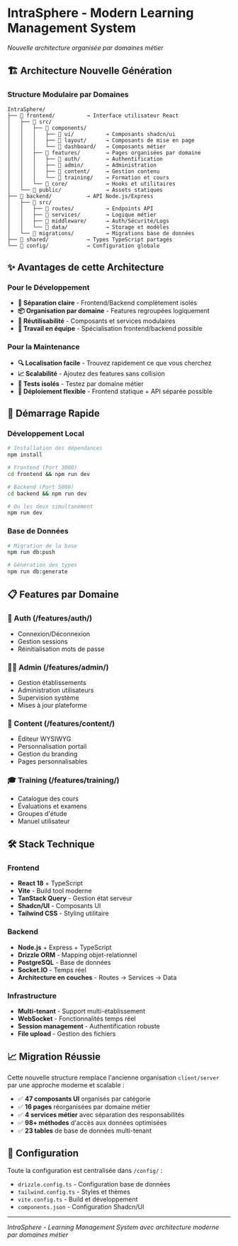 # IntraSphere - Modern Learning Management System
*Nouvelle architecture organisée par domaines métier*

## 🏗️ Architecture Nouvelle Génération

### Structure Modulaire par Domaines
```
IntraSphere/
├── 📁 frontend/          → Interface utilisateur React
│   ├── 📁 src/
│   │   ├── 📁 components/
│   │   │   ├── 📁 ui/          → Composants shadcn/ui
│   │   │   ├── 📁 layout/      → Composants de mise en page  
│   │   │   └── 📁 dashboard/   → Composants métier
│   │   ├── 📁 features/        → Pages organisées par domaine
│   │   │   ├── 📁 auth/        → Authentification
│   │   │   ├── 📁 admin/       → Administration
│   │   │   ├── 📁 content/     → Gestion contenu
│   │   │   └── 📁 training/    → Formation et cours
│   │   └── 📁 core/            → Hooks et utilitaires
│   └── 📁 public/              → Assets statiques
├── 📁 backend/           → API Node.js/Express  
│   ├── 📁 src/
│   │   ├── 📁 routes/          → Endpoints API
│   │   ├── 📁 services/        → Logique métier
│   │   ├── 📁 middleware/      → Auth/Sécurité/Logs
│   │   └── 📁 data/            → Storage et modèles
│   └── 📁 migrations/          → Migrations base de données
├── 📁 shared/            → Types TypeScript partagés
└── 📁 config/            → Configuration globale
```

## ✨ Avantages de cette Architecture

### Pour le Développement
- **🎯 Séparation claire** - Frontend/Backend complètement isolés
- **📦 Organisation par domaine** - Features regroupées logiquement  
- **🔄 Réutilisabilité** - Composants et services modulaires
- **👥 Travail en équipe** - Spécialisation frontend/backend possible

### Pour la Maintenance
- **🔍 Localisation facile** - Trouvez rapidement ce que vous cherchez
- **📈 Scalabilité** - Ajoutez des features sans collision
- **🧪 Tests isolés** - Testez par domaine métier
- **🚀 Déploiement flexible** - Frontend statique + API séparée possible

## 🚀 Démarrage Rapide

### Développement Local
```bash
# Installation des dépendances
npm install

# Frontend (Port 3000)
cd frontend && npm run dev

# Backend (Port 5000)  
cd backend && npm run dev

# Ou les deux simultanément
npm run dev
```

### Base de Données
```bash
# Migration de la base
npm run db:push

# Génération des types
npm run db:generate
```

## 📋 Features par Domaine

### 🔐 Auth (/features/auth/)
- Connexion/Déconnexion
- Gestion sessions
- Réinitialisation mots de passe

### 👨‍💼 Admin (/features/admin/)
- Gestion établissements
- Administration utilisateurs  
- Supervision système
- Mises à jour plateforme

### 📝 Content (/features/content/)
- Éditeur WYSIWYG
- Personnalisation portail
- Gestion du branding
- Pages personnalisables

### 🎓 Training (/features/training/)
- Catalogue des cours
- Évaluations et examens
- Groupes d'étude
- Manuel utilisateur

## 🛠️ Stack Technique

### Frontend
- **React 18** + TypeScript
- **Vite** - Build tool moderne
- **TanStack Query** - Gestion état serveur
- **Shadcn/UI** - Composants UI
- **Tailwind CSS** - Styling utilitaire

### Backend  
- **Node.js** + Express + TypeScript
- **Drizzle ORM** - Mapping objet-relationnel
- **PostgreSQL** - Base de données
- **Socket.IO** - Temps réel
- **Architecture en couches** - Routes → Services → Data

### Infrastructure
- **Multi-tenant** - Support multi-établissement
- **WebSocket** - Fonctionnalités temps réel
- **Session management** - Authentification robuste
- **File upload** - Gestion des fichiers

## 📈 Migration Réussie

Cette nouvelle structure remplace l'ancienne organisation `client/server` par une approche moderne et scalable :

- ✅ **47 composants UI** organisés par catégorie
- ✅ **16 pages** réorganisées par domaine métier  
- ✅ **4 services métier** avec séparation des responsabilités
- ✅ **98+ méthodes** d'accès aux données optimisées
- ✅ **23 tables** de base de données multi-tenant

## 🔧 Configuration

Toute la configuration est centralisée dans `/config/` :
- `drizzle.config.ts` - Configuration base de données
- `tailwind.config.ts` - Styles et thèmes  
- `vite.config.ts` - Build et développement
- `components.json` - Configuration Shadcn/UI

---
*IntraSphere - Learning Management System avec architecture moderne par domaines métier*